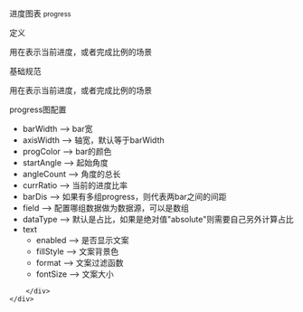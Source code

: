 <div class="mb40">
    <div class="fontsize-20 mb10">
    进度图表 <small>progress</small>
    </div class="fontsize-28">
    <p class="mb20"></p>
</div>

<div class="mb40">
    <div class="fontsize-20 mb10">
    定义 
    </div class="fontsize-28">
    <p class="mb20">
      用在表示当前进度，或者完成比例的场景
    </p>
</div>

<div class="mb40">
    <div class="fontsize-20 mb10">
    基础规范
    </div class="fontsize-28">
    <p class="mb20">
    用在表示当前进度，或者完成比例的场景
    </p>
</div>

<div bx-name="chart.spec.components/list/index"></div>

<div class="example">
    <div class="content">
        <div class="content-header">
            <div>progress图配置</div>
        </div>
        <div class="content-body" style="padding:18p 40px;">
        <ul data-anchor-id="72xn">
        <li>barWidth --&gt; bar宽</li>
        <li>axisWidth --&gt; 轴宽，默认等于barWidth</li>
        <li>progColor --&gt; bar的颜色</li>
        <li>startAngle --&gt; 起始角度</li>
        <li>angleCount --&gt; 角度的总长</li>
        <li>currRatio --&gt; 当前的进度比率</li>
        <li>barDis --&gt; 如果有多组progress，则代表两bar之间的间距</li>
        <li>field --&gt; 配置哪组数据做为数据源，可以是数组</li>
        <li>dataType --&gt; 默认是占比，如果是绝对值"absolute"则需要自己另外计算占比</li>
        <li>text  <br>
        <ul><li>enabled --&gt; 是否显示文案</li>
        <li>fillStyle --&gt; 文案背景色</li>
        <li>format --&gt; 文案过滤函数</li>
        <li>fontSize --&gt; 文案大小</li></ul></li>
        </ul>

        </div>
    </div>
</div>


